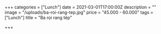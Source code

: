 +++
categories = ["Lunch"]
date = 2021-03-01T17:00:00Z
description = ""
image = "/uploads/ba-roi-rang-tep.jpg"
price = "45.000 - 60.000"
tags = ["Lunch"]
title = "Ba rọi rang tép"

+++
